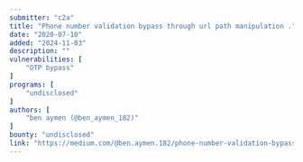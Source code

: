 ```yaml
---
submitter: "c2a"
title: "Phone number validation bypass through url path manipulation ."
date: "2020-07-10"
added: "2024-11-03"
description: ""
vulnerabilities: [
    "OTP bypass"
]
programs: [
    "undisclosed"
]
authors: [
    "ben aymen (@ben_aymen_182)"
]
bounty: "undisclosed"
link: "https://medium.com/@ben.aymen.182/phone-number-validation-bypass-through-url-path-manipulation-c03721cf3676"
---
```




